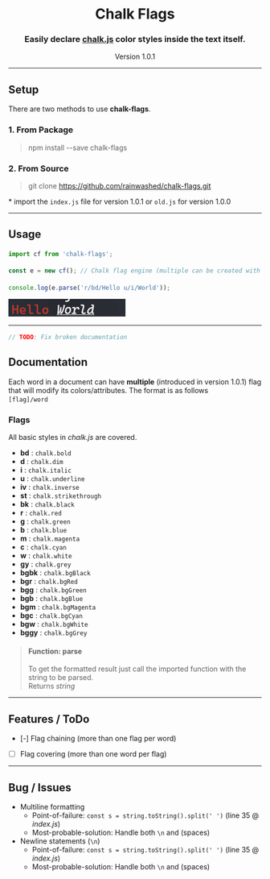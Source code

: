 <h1 align="center">Chalk Flags</h1>
<h3 align="center">Easily declare <a href='https://www.npmjs.com/package/chalk'>chalk.js</a> color styles inside the text itself.</h1>
<p align="center">Version 1.0.1</p>

---

## Setup
There are two methods to use **chalk-flags**.

### 1. From Package

> npm install --save chalk-flags

### 2. From Source

> git clone https://github.com/rainwashed/chalk-flags.git

\* import the ``index.js`` file for version 1.0.1 or ``old.js`` for version 1.0.0

---

## Usage

```js
import cf from 'chalk-flags';

const e = new cf(); // Chalk flag engine (multiple can be created with different settings)

console.log(e.parse('r/bd/Hello u/i/World'));
```

![](./assets/demo.png)

---

```js
// TODO: Fix broken documentation
```
## Documentation

Each word in a document can have **multiple** (introduced in version 1.0.1) flag that will modify its colors/attributes.
The format is as follows \
``[flag]/word``

### Flags

All basic styles in *chalk.js* are covered.

- **bd** : ```chalk.bold```
- **d** : ```chalk.dim```
- **i** : ```chalk.italic```
- **u** : ```chalk.underline```
- **iv** : ```chalk.inverse```
- **st** : ```chalk.strikethrough```
- **bk** : ```chalk.black```
- **r** : ```chalk.red```
- **g** : ```chalk.green```
- **b** : ```chalk.blue```
- **m** : ```chalk.magenta```
- **c** : ```chalk.cyan```
- **w** : ```chalk.white```
- **gy** : ```chalk.grey```
- **bgbk** : ```chalk.bgBlack```
- **bgr** : ```chalk.bgRed```
- **bgg** : ```chalk.bgGreen```
- **bgb** : ```chalk.bgBlue```
- **bgm** : ```chalk.bgMagenta```
- **bgc** : ```chalk.bgCyan```
- **bgw** : ```chalk.bgWhite```
- **bggy** : ```chalk.bgGrey```

> #### Function: parse
> To get the formatted result just call the imported function with the string to be parsed. \
> Returns *string*

---

## Features / ToDo

- [-] Flag chaining (more than one flag per word)
- [ ] Flag covering (more than one word per flag)

---

## Bug / Issues

- Multiline formatting
    - Point-of-failure: ```const s = string.toString().split(' ')``` (line 35 @ *index.js*)
    - Most-probable-solution: Handle both ``\n`` and (spaces)
- Newline statements (``\n``)
    - Point-of-failure: ```const s = string.toString().split(' ')``` (line 35 @ *index.js*)
    - Most-probable-solution: Handle both ``\n`` and (spaces)
